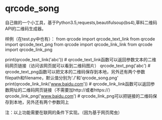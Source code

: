 # qrcode_song
自己做的一个小工具，基于Python3.5,requests,beautifulsoup(bs4),草料二维码API的二维码生成器。

样例（在test.py中也有）：
from qrcode import qrcode_text_link
from qrcode import qrcode_text_png
from qrcode import qrcode_link_link
from qrcode import qrcode_link_png

print(qrcode_text_link('abc'))  # qrcode_text_link函数可以返回参数文本的二维码网页链接（访问该网页就可以看到二维码图片）
qrcode_text_png('abc')  # qrcode_text_png函数可以把文本的二维码保存到本地，另外还有两个参数filepath和filename，默认值分别为'./'和'qrcode_song.png'
print(qrcode_link_link('www.baidu.com'))  # qrcode_link_link函数可以返回参数网址的二维码网页链接（不需要加http://或者https://）
qrcode_link_png('www.baidu.com')  # qrcode_link_png可以把链接的二维码保存到本地，另外还有两个参数同上

注：以上功能需要在联网的条件下实现。（因为基于网页爬虫）
